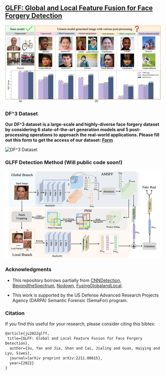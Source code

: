 ## [GLFF: Global and Local Feature Fusion for Face Forgery Detection](https://arxiv.org/pdf/2211.08615.pdf)
![Teaser](https://github.com/littlejuyan/GLFF/blob/main/teaser3.png)

### DF^3 Dataset

**Our DF^3 dataset is a large-scale and highly-diverse face forgery dataset by considering 6 state-of-the-art generation models and 5 post-processing operations to approach the real-world applications. Please fill out this form to get the access of our dataset: [Form](https://docs.google.com/forms/d/1STdUMSbrG-f9lWcgSEpZpi13ntg-aznPJqUFGdeTP6w/viewform?edit_requested=true)**

![DF^3 Dataset](https://github.com/littlejuyan/GLFF/blob/main/ourdataset.png)


### GLFF Detection Method (Will public code soon!)
![GLFF Framework](https://github.com/littlejuyan/GLFF/blob/main/framework1.png)


### Acknowledgments
- This repository borrows partially from [CNNDetection](https://github.com/peterwang512/CNNDetection), [BeyondtheSpectrum](https://github.com/SSAW14/BeyondtheSpectrum), [Nodown](https://github.com/grip-unina/GANimageDetection), [FusingGlobalandLocal](https://github.com/littlejuyan/FusingGlobalandLocal).

- This work is supported by the US Defense Advanced Research Projects Agency (DARPA) Semantic Forensic (SemaFor) program.

### Citation
If you find this useful for your research, please consider citing this bibtex:

	@article{ju2022glff,
	 title={GLFF: Global and Local Feature Fusion for Face Forgery Detection},
	  author={Ju, Yan and Jia, Shan and Cai, Jialing and Guan, Haiying and Lyu, Siwei},
	  journal={arXiv preprint arXiv:2211.08615},
	  year={2022}
	}
